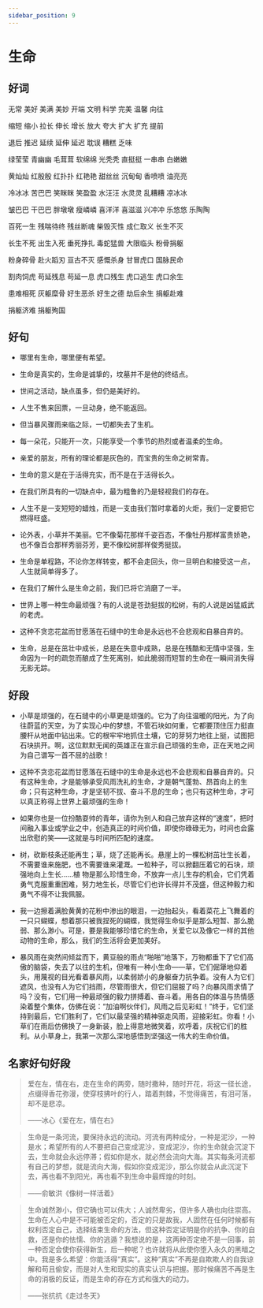 ```yaml
---
sidebar_position: 9
---
```


# 生命

## 好词

无常 美好 美满 美妙 开端 文明 科学 完美 温馨 向往

缩短 缩小 拉长 伸长 增长 放大 夸大 扩大 扩充 提前

退后 推迟 延续 延伸 延迟 耽误 糟糕 乏味

绿莹莹 青幽幽 毛茸茸 软绵绵 光秃秃 直挺挺 一串串 白嫩嫩

黄灿灿 红殷殷 红扑扑 红艳艳 甜丝丝 沉甸甸 香喷喷 油亮亮

冷冰冰 苦巴巴 笑眯眯 笑盈盈 水汪汪 水灵灵 乱糟糟 凉冰冰

皱巴巴 干巴巴 胖墩墩 瘦嶙嶙 喜洋洋 喜滋滋 兴冲冲 乐悠悠 乐陶陶

百死一生 残喘待终 残丝断魂 柴毁灭性 成仁取义 长生不灭

长生不死 出生入死 垂死挣扎 毒蛇猛兽 大限临头 粉骨捐躯

粉身碎骨 赴火蹈刃 亘古不灭 感慨杀身 甘冒虎口 国脉民命

割肉饲虎 苟延残息 苟延一息 虎口残生 虎口逃生 虎口余生

患难相死 灰躯糜骨 好生恶杀 好生之德 劫后余生 捐躯赴难

捐躯济难 捐躯殉国

## 好句

- 哪里有生命，哪里便有希望。

- 生命是真实的，生命是诚挚的，坟墓并不是他的终结点。

- 世间之活动，缺点虽多，但仍是美好的。

- 人生不售来回票，一旦动身，绝不能返回。

- 但当暴风骤雨来临之际，一切都失去了生机。

- 每一朵花，只能开一次，只能享受一个季节的热烈或者温柔的生命。

- 亲爱的朋友，所有的理论都是灰色的，而宝贵的生命之树常青。

- 生命的意义是在于活得充实，而不是在于活得长久。

- 在我们所具有的一切缺点中，最为粗鲁的乃是轻视我们的存在。

- 人生不是一支短短的蜡烛，而是一支由我们暂时拿着的火炬，我们一定要把它燃得旺盛。

- 论外表，小草并不美丽。它不像菊花那样千姿百态，不像牡丹那样富贵娇艳，也不像百合那样秀丽芬芳，更不像松树那样俊秀挺拔。

- 生命是单程路，不论你怎样转变，都不会走回头，你一旦明白和接受这一点，人生就简单得多了。

- 在我们了解什么是生命之前，我们已将它消磨了一半。

- 世界上哪一种生命最顽强？有的人说是苍劲挺拔的松树，有的人说是凶猛威武的老虎。

- 这种不贪恋花盆而甘愿落在石缝中的生命是永远也不会悲观和自暴自弃的。

- 生命，总是在茁壮中成长，总是在失意中成熟，总是在残酷和无情中坚强，生命因为一时的疏忽而酿成了生死离别，如此脆弱而短暂的生命在一瞬间消失得无影无踪。

## 好段

- 小草是顽强的，在石缝中的小草更是顽强的。它为了向往温暖的阳光，为了向往蔚蓝的天空，为了实现心中的梦想，不管石块如何重，它都要顶住压力挺直腰杆从地面中钻出来。它的根牢牢地抓住土壤，它的芽努力地往上挺，试图把石块拱开。啊，这位默默无闻的英雄正在宣示自己顽强的生命，正在天地之间为自己谱写一首不屈的战歌！

- 这种不贪恋花盆而甘愿落在石缝中的生命是永远也不会悲观和自暴自弃的。只有这种生命，才是能够承受风雨洗礼的生命，才是朝气蓬勃、昂首向上的生命；只有这种生命，才是坚韧不拔、奋斗不息的生命；也只有这种生命，才可以真正称得上世界上最顽强的生命！

- 如果你也是一位扮酷耍帅的青年，请你为别人和自己放弃这样的“速度”，把时间融入事业或学业之中，创造真正的时间价值，即使你碌碌无为，时间也会露出欣慰的笑——这就是与时间所匹配的速度。

- 树，砍断枝条还能再生；草，烧了还能再长。悬崖上的一棵松树茁壮生长着，不需要谁来施肥，也不需要谁来灌溉。一粒种子，可以掀翻压着它的石块，顽强地向上生长……植 物是那么珍惜生命，不放弃一点儿生存的机会，它们凭着勇气克服重重困难，努力地生长，尽管它们也许长得并不茂盛，但这种毅力和勇气不得不让我佩服。

- 我一边擦着满脸黄黄的花粉中渗出的眼泪，一边抬起头，看着菜花上飞舞着的一只只蝴蝶，想着那只被我捏死的蝴蝶，我觉得生命似乎是那么短暂、那么脆弱、那么渺小。可是，要是我能够珍惜它的生命，关爱它以及像它一样的其他动物的生命，那么，我们的生活将会更加美好。

- 暴风雨在突然间倾盆而下，黄豆般的雨点“啪啪”地落下，万物都垂下了它们高傲的脑袋，失去了以往的生机，但唯有一种小生命——草，它们倔犟地仰着头，用蔑视的目光看着暴风雨，以柔弱娇小的身躯奋力抗争着。没有人为它们遮风，也没有人为它们挡雨，尽管雨很大，但它们屈服了吗？向暴风雨求情了吗？没有，它们用一种最顽强的毅力拼搏着、奋斗着。用各自的体温与热情感染着整个集体，仿佛在说：“加油啊伙伴们，风雨之后见彩虹！”终于，它们坚持到最后，它们胜利了，它们以最坚强的精神驱走风雨，迎接彩虹。你看！小草们在雨后仿佛换了一身新装，脸上得意地微笑着，欢呼着，庆祝它们的胜利。从小草身上，我第一次那么深地感悟到坚强这一伟大的生命价值。

## 名家好句好段

> 爱在左，情在右，走在生命的两旁，随时撒种，随时开花，将这一径长途，点缀得香花弥漫，使穿枝拂叶的行人，踏着荆棘，不觉得痛苦，有泪可落，却不是悲凉。
>
> ——冰心《爱在左，情在右》

> 生命是一条河流，要保持永远的流动。河流有两种成分，一种是泥沙，一种是水；希望所有的人不要把自己变成泥沙，变成泥沙，你的生命就会沉淀下去，生命就会永远停滞；假如你是水，就必然会流向大海。其实每条河流都有自己的梦想，就是流向大海，假如你变成泥沙，那么你就会从此沉淀下去，再也看不到阳光，再也看不到生命中最辉煌的时刻。
>
> ——俞敏洪《像树一样活着》

> 生命诚然渺小，但它确也可以伟大；人诚然卑劣，但许多人确也向往崇高。生命在人心中是不可能被否定的，否定的只是故我，人固然在任何时候都有权利否定自己，选择结束生命的方法，但这种否定证明是你的抗争、你的自救，还是你的怯懦、你的逃遁？我想说的是，这两种否定绝不是一回事，前一种否定会使你获得新生，后一种呢？也许就将从此使你堕入永久的黑暗之中。我是多么希望：你能活得“真实”。这种“真实”不再是自欺欺人的自我谅解和苟且偷安，而是对人生和现实的真实认识与把握。那时候痛苦不再是生命的消极的反证，而是生命的存在方式和强大的动力。
>
> ——张抗抗《走过冬天》
